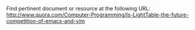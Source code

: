 Find pertinent document or resource at the following URL:
http://www.quora.com/Computer-Programming/Is-LightTable-the-future-competition-of-emacs-and-vim
